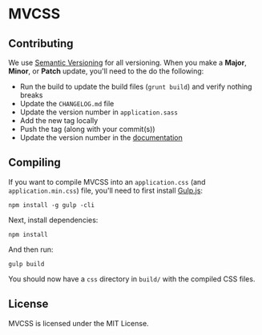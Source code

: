 MVCSS
=====

Contributing
------------

We use [Semantic Versioning](http://semver.org) for all versioning. When you make a **Major**, **Minor**, or **Patch** update, you'll need to the do the following:

- Run the build to update the build files (`grunt build`) and verify nothing breaks
- Update the `CHANGELOG.md` file
- Update the version number in `application.sass`
- Add the new tag locally
- Push the tag (along with your commit(s))
- Update the version number in the [documentation](https://github.com/mvcss/mvcss.github.com)

Compiling
---------

If you want to compile MVCSS into an `application.css` (and `application.min.css`)
file, you'll need to first install [Gulp.js](http://gulpjs.com/):

```shell
npm install -g gulp -cli
```

Next, install dependencies:

```shell
npm install
```

And then run:

```shell
gulp build
```

You should now have a `css` directory in `build/` with the compiled CSS files.

License
-------

MVCSS is licensed under the MIT License.

